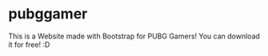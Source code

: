 # pubggamer
This is a Website made with Bootstrap for PUBG Gamers!
You can download it for free! :D 
